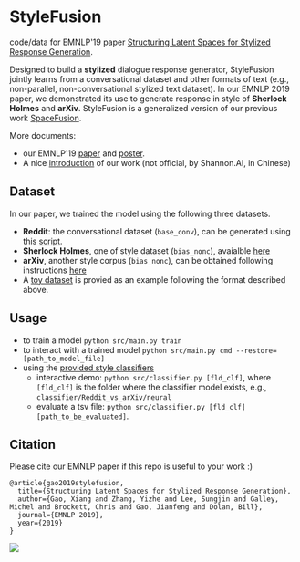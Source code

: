 # StyleFusion
code/data for EMNLP'19 paper [Structuring Latent Spaces for Stylized Response Generation](https://arxiv.org/abs/1909.05361).

Designed to build a **stylized** dialogue response generator, StyleFusion jointly learns from a conversational dataset and other formats of text (e.g., non-parallel, non-conversational stylized text dataset). In our EMNLP 2019 paper, we demonstrated its use to generate response in style of **Sherlock Holmes** and **arXiv**. StyleFusion is a generalized version of our previous work [SpaceFusion](https://github.com/golsun/SpaceFusion).

More documents:
* our EMNLP'19 [paper](https://arxiv.org/abs/1909.05361) and [poster](https://github.com/golsun/StyleFusion/blob/master/EMNLP%20poster.pdf).
* A nice [introduction](https://mp.weixin.qq.com/s/rtAra15Qqnz9bLadSUSAlg) of our work (not official, by Shannon.AI, in Chinese)

## Dataset
In our paper, we trained the model using the following three datasets. 
* **Reddit**: the conversational dataset (`base_conv`), can be generated using this [script](https://github.com/golsun/SpaceFusion/tree/master/data#multi-ref-reddit).
* **Sherlock Holmes**, one of style dataset (`bias_nonc`), avaialble [here](https://github.com/golsun/StyleFusion/tree/master/data/Holmes)
* **arXiv**, another style corpus (`bias_nonc`), can be obtained following instructions [here](https://github.com/golsun/StyleFusion/tree/master/data/arXiv)
* A [toy dataset](https://github.com/golsun/StyleFusion/tree/master/data/toy) is provied as an example following the format described above.

## Usage
* to train a model `python src/main.py train`
* to interact with a trained model `python src/main.py cmd --restore=[path_to_model_file]`
* using the [provided style classifiers](https://github.com/golsun/StyleFusion/tree/master/classifier) 
   * interactive demo: `python src/classifier.py [fld_clf]`, where `[fld_clf]` is the folder where the classifier model exists, e.g., `classifier/Reddit_vs_arXiv/neural`
   * evaluate a tsv file: `python src/classifier.py [fld_clf] [path_to_be_evaluated]`.

## Citation
Please cite our EMNLP paper if this repo is useful to your work :)
```
@article{gao2019stylefusion,
  title={Structuring Latent Spaces for Stylized Response Generation},
  author={Gao, Xiang and Zhang, Yizhe and Lee, Sungjin and Galley, Michel and Brockett, Chris and Gao, Jianfeng and Dolan, Bill},
  journal={EMNLP 2019},
  year={2019}
}
```

![](https://github.com/golsun/StyleFusion/blob/master/fig/intro_fig.png)


